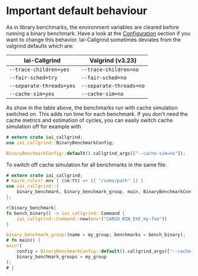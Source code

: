 <!-- markdownlint-disable MD041 MD033 -->

# Important default behaviour

As in library benchmarks, the environment variables are cleared before running a
binary benchmark. Have a look at the [Configuration](./configuration.md) section
if you want to change this behavior. Iai-Callgrind sometimes deviates from the
valgrind defaults which are:

| Iai-Callgrind | Valgrind (v3.23) |
| ------------- | -------- |
| `--trace-children=yes` | `--trace-children=no` |
| `--fair-sched=try` | `--fair-sched=no` |
| `--separate-threads=yes` | `--separate-threads=no` |
| `--cache-sim=yes` | `--cache-sim=no` |

As show in the table above, the benchmarks run with cache simulation switched
on. This adds run time for each benchmark. If you don't need the cache metrics
and estimation of cycles, you can easily switch cache simulation off for example
with

```rust
# extern crate iai_callgrind;
use iai_callgrind::BinaryBenchmarkConfig;

BinaryBenchmarkConfig::default().callgrind_args(["--cache-sim=no"]);
```

To switch off cache simulation for all benchmarks in the same file:

```rust
# extern crate iai_callgrind;
# macro_rules! env { ($m:tt) => {{ "/some/path" }} }
use iai_callgrind::{
    binary_benchmark, binary_benchmark_group, main, BinaryBenchmarkConfig
};

#[binary_benchmark]
fn bench_binary() -> iai_callgrind::Command {
    iai_callgrind::Command::new(env!("CARGO_BIN_EXE_my-foo"))
}

binary_benchmark_group!(name = my_group; benchmarks = bench_binary);
# fn main() {
main!(
    config = BinaryBenchmarkConfig::default().callgrind_args(["--cache-sim=no"]);
    binary_benchmark_groups = my_group
);
# }
```
